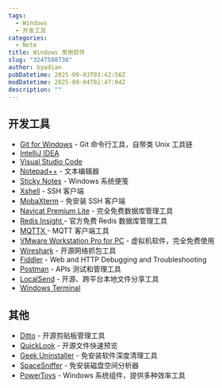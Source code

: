 ```yaml
---
tags:
  - Windows
  - 开发工具
categories:
  - Note
title: Windows 常用软件
slug: "3247580738"
author: byodian
pubDatetime: 2025-09-03T03:42:56Z
modDatetime: 2025-09-04T02:47:04Z
description: ""
---
```





## 开发工具 
- [Git for Windows](https://gitforwindows.org/) - Git 命令行工具，自带类 Unix 工具链 
- [IntelliJ IDEA](https://www.jetbrains.com/idea/)
- [Visual Studio Code](https://code.visualstudio.com/)
- [Notepad++](https://notepad-plus-plus.org/) - 文本编辑器
- [Sticky Notes](https://support.microsoft.com/en-us/topic/get-started-with-sticky-notes-86b36182-fdf5-4f9b-af7a-2846f83263f5#id0ebf=windows) - Windows 系统便笺
- [Xshell](https://www.netsarang.com/en/xshell/) - SSH 客户端
- [MobaXterm](https://mobaxterm.mobatek.net/) - 免安装 SSH 客户端
- [Navicat Premium Lite](https://www.navicat.com/en/products/navicat-premium-lite) - 完全免费数据库管理工具
- [Redis Insight ](https://redis.io/insight/) - 官方免费 Redis 数据库管理工具
- [MQTTX ](https://mqttx.app/zh) - MQTT 客户端工具
- [VMware Workstation Pro for PC](https://support.broadcom.com/group/ecx/free-downloads)  - 虚拟机软件，完全免费使用
- [Wireshark](https://www.wireshark.org/) - 开源网络抓包工具
- [Fiddler](https://www.telerik.com/fiddler) - Web and HTTP Debugging and Troubleshooting
- [Postman](https://www.postman.com/) - APIs 测试和管理工具 
- [LocalSend](https://localsend.org/) - 开源、跨平台本地文件分享工具
- [Windows Terminal](https://github.com/microsoft/terminal)

## 其他
- [Ditto](https://github.com/sabrogden/Ditto) - 开源剪贴板管理工具
- [QuickLook](https://github.com/QL-Win/QuickLook) - 开源文件快速预览 
- [Geek Uninstaller](https://geekuninstaller.com/) - 免安装软件深度清理工具 
- [SpaceSniffer](https://www.uderzo.it/main_products/space_sniffer/) - 免安装磁盘空间分析器
- [PowerToys](https://github.com/microsoft/PowerToys) - Windows 系统组件，提供多种效率工具